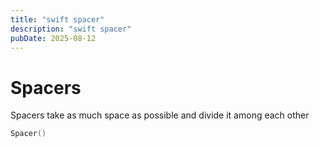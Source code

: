 ```yaml
---
title: "swift spacer"
description: "swift spacer"
pubDate: 2025-08-12
---
```

# Spacers

Spacers take as much space as possible and divide it among each other

```swift
Spacer()
```